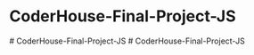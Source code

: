 # CoderHouse-Final-Project-JS
#   C o d e r H o u s e - F i n a l - P r o j e c t - J S  
 # CoderHouse-Final-Project-JS
